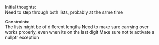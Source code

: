 Initial thoughts:  
Need to step through both lists, probably at the same time  

Constraints:   
The lists might be of different lengths
Need to make sure carrying over works properly, even when its on the last digit
Make sure not to activate a nullptr exception
